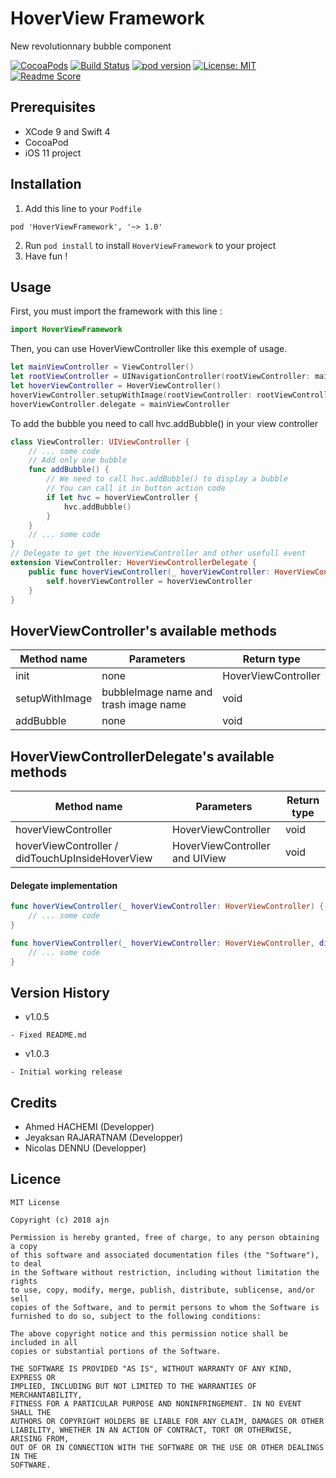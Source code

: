 # HoverView Framework
New revolutionnary bubble component

[![CocoaPods](https://img.shields.io/cocoapods/p/HoverView.svg)](https://github.com/ndennu/HoverView) [![Build Status](https://travis-ci.org/ndennu/HoverView.svg?branch=master)](https://travis-ci.org/ndennu/HoverView) [![pod version](https://cocoapod-badges.herokuapp.com/v/HoverViewFramework/badge.png)](https://cocoapod-badges.herokuapp.com/v/HoverViewFramework/badge.png)  [![License: MIT](https://img.shields.io/badge/License-MIT-yellow.svg)](https://opensource.org/licenses/MIT) [![Readme Score](http://readme-score-api.herokuapp.com/score.svg?url=https://github.com/ndennu/hoverview/tree/master)](http://clayallsopp.github.io/readme-score?url=https://github.com/ndennu/hoverview/tree/master) 

## Prerequisites

- XCode 9 and Swift 4
- CocoaPod
- iOS 11 project

## Installation

1. Add this line to your `Podfile`
```
pod 'HoverViewFramework', '~> 1.0'
```
2. Run `pod install` to install `HoverViewFramework` to your project
3. Have fun !

## Usage

First, you must import the framework with this line :
```swift
import HoverViewFramework
```

Then, you can use HoverViewController like this exemple of usage.
```swift
let mainViewController = ViewController()
let rootViewController = UINavigationController(rootViewController: mainViewController)
let hoverViewController = HoverViewController()
hoverViewController.setupWithImage(rootViewController: rootViewController, size: 50, imgBubbleName: "bubbleImage.png", imgTrashName: "cross.png")
hoverViewController.delegate = mainViewController
```

To add the bubble you need to call hvc.addBubble() in your view controller 

```swift 
class ViewController: UIViewController {
    // ... some code
    // Add only one bubble
    func addBubble() {
        // We need to call hvc.addBubble() to display a bubble
        // You can call it in button action code
        if let hvc = hoverViewController {
            hvc.addBubble()
        }
    }
    // ... some code
}
// Delegate to get the HoverViewController and other usefull event
extension ViewController: HoverViewControllerDelegate {
    public func hoverViewController(_ hoverViewController: HoverViewController) {
        self.hoverViewController = hoverViewController
    }
}
```

## HoverViewController's available methods

Method name | Parameters | Return type |
--- | --- | --- |
init | none | HoverViewController
setupWithImage | bubbleImage name and trash image name | void |
addBubble | none | void |

## HoverViewControllerDelegate's available methods

Method name | Parameters | Return type |
--- | --- | --- |
hoverViewController | HoverViewController | void
hoverViewController / didTouchUpInsideHoverView | HoverViewController and UIView | void

#### Delegate implementation

```swift
func hoverViewController(_ hoverViewController: HoverViewController) {
    // ... some code
}

func hoverViewController(_ hoverViewController: HoverViewController, didTouchUpInsideHoverView view: UIView) {
    // ... some code
}

```

## Version History

- v1.0.5

```
- Fixed README.md
```

- v1.0.3

```
- Initial working release
```

## Credits

- Ahmed HACHEMI (Developper)
- Jeyaksan RAJARATNAM (Developper)
- Nicolas DENNU (Developper)

## Licence

```
MIT License

Copyright (c) 2018 ajn

Permission is hereby granted, free of charge, to any person obtaining a copy
of this software and associated documentation files (the "Software"), to deal
in the Software without restriction, including without limitation the rights
to use, copy, modify, merge, publish, distribute, sublicense, and/or sell
copies of the Software, and to permit persons to whom the Software is
furnished to do so, subject to the following conditions:

The above copyright notice and this permission notice shall be included in all
copies or substantial portions of the Software.

THE SOFTWARE IS PROVIDED "AS IS", WITHOUT WARRANTY OF ANY KIND, EXPRESS OR
IMPLIED, INCLUDING BUT NOT LIMITED TO THE WARRANTIES OF MERCHANTABILITY,
FITNESS FOR A PARTICULAR PURPOSE AND NONINFRINGEMENT. IN NO EVENT SHALL THE
AUTHORS OR COPYRIGHT HOLDERS BE LIABLE FOR ANY CLAIM, DAMAGES OR OTHER
LIABILITY, WHETHER IN AN ACTION OF CONTRACT, TORT OR OTHERWISE, ARISING FROM,
OUT OF OR IN CONNECTION WITH THE SOFTWARE OR THE USE OR OTHER DEALINGS IN THE
SOFTWARE.

```